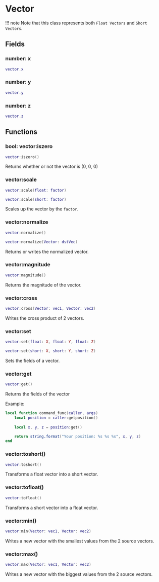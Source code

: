 # Vector

!!! note
    Note that this class represents both ``Float Vectors`` and ``Short Vectors``.

## Fields

### number: x

```lua
vector.x
```

### number: y

```lua
vector.y
```

### number: z

```lua
vector.z
```

## Functions

### bool: vector:iszero

```lua
vector:iszero()
```

Returns whether or not the vector is (0, 0, 0)

### vector:scale

```lua
vector:scale(float: factor)
```

```lua
vector:scale(short: factor)
```

Scales up the vector by the ``factor``.

### vector:normalize

```lua
vector:normalize()
```

```lua
vector:normalize(Vector: dstVec)
```

Returns or writes the normalized vector.

### vector:magnitude

```lua
vector:magnitude()
```

Returns the magnitude of the vector.

### vector:cross

```lua
vector:cross(Vector: vec1, Vector: vec2)
```

Writes the cross product of 2 vectors.

### vector:set

```lua
vector:set(float: X, float: Y, float: Z)
```

```lua
vector:set(short: X, short: Y, short: Z)
```

Sets the fields of a vector.

### vector:get

```lua
vector:get()
```

Returns the fields of the vector

Example:

```lua
local function command_func(caller, args)
    local position = caller:getposition()
    
    local x, y, z = position:get()

    return string.format("Your position: %s %s %s", x, y, z)
end
```

### vector:toshort()

```lua
vector:toshort()
```

Transforms a float vector into a short vector.

### vector:tofloat()

```lua
vector:tofloat()
```

Transforms a short vector into a float vector.

### vector:min()

```lua
vector:min(Vector: vec1, Vector: vec2)
```

Writes a new vector with the smallest values from the 2 source vectors.

### vector:max()

```lua
vector:max(Vector: vec1, Vector: vec2)
```

Writes a new vector with the biggest values from the 2 source vectors.